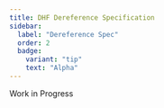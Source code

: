 ```yaml
---
title: DHF Dereference Specification
sidebar:
  label: "Dereference Spec"
  order: 2
  badge:
    variant: "tip"
    text: "Alpha"
---
```


Work in Progress